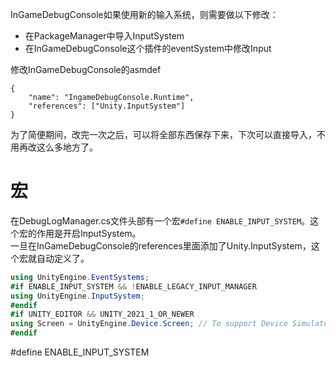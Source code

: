 InGameDebugConsole如果使用新的输入系统，则需要做以下修改：
* 在PackageManager中导入InputSystem
* 在InGameDebugConsole这个插件的eventSystem中修改Input

修改InGameDebugConsole的asmdef

    {
        "name": "IngameDebugConsole.Runtime",
        "references": ["Unity.InputSystem"]
    }



为了简便期间，改完一次之后，可以将全部东西保存下来，下次可以直接导入，不用再改这么多地方了。  

# 宏
在DebugLogManager.cs文件头部有一个宏`#define ENABLE_INPUT_SYSTEM`。这个宏的作用是开启InputSystem。  
一旦在InGameDebugConsole的references里面添加了Unity.InputSystem，这个宏就自动定义了。  
```csharp
using UnityEngine.EventSystems;
#if ENABLE_INPUT_SYSTEM && !ENABLE_LEGACY_INPUT_MANAGER
using UnityEngine.InputSystem;
#endif
#if UNITY_EDITOR && UNITY_2021_1_OR_NEWER
using Screen = UnityEngine.Device.Screen; // To support Device Simulator on Unity 2021.1+
#endif
```
#define ENABLE_INPUT_SYSTEM